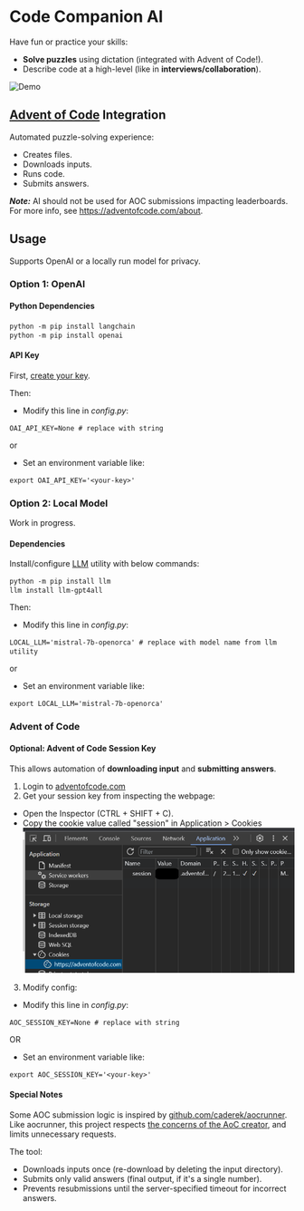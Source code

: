 # Code Companion AI

Have fun or practice your skills:
- **Solve puzzles** using dictation (integrated with Advent of Code!).
- Describe code at a high-level (like in **interviews/collaboration**).

![Demo](./images/demo.gif)

## [Advent of Code](https://adventofcode.com) Integration
Automated puzzle-solving experience:

- Creates files.
- Downloads inputs.
- Runs code.
- Submits answers.

_**Note:**_ AI should not be used for AOC submissions impacting leaderboards. For more info, see https://adventofcode.com/about.

## Usage
Supports OpenAI or a locally run model for privacy.

### Option 1: OpenAI
#### Python Dependencies
```
python -m pip install langchain
python -m pip install openai
```

#### API Key
First, [create your key](https://platform.openai.com/api-keys).

Then:

- Modify this line in *config.py*:
```
OAI_API_KEY=None # replace with string
```

or

- Set an environment variable like:
```
export OAI_API_KEY='<your-key>'
```

### Option 2: Local Model
Work in progress.

#### Dependencies
Install/configure [LLM](https://llm.datasette.io/en/stable/) utility with below commands:
```
python -m pip install llm
llm install llm-gpt4all
```

Then:

- Modify this line in *config.py*:
```
LOCAL_LLM='mistral-7b-openorca' # replace with model name from llm utility
```

or

- Set an environment variable like:
```
export LOCAL_LLM='mistral-7b-openorca'
```

### Advent of Code
#### Optional: Advent of Code Session Key
This allows automation of **downloading input** and **submitting answers**.

1. Login to [adventofcode.com](https://adventofcode.com)
2. Get your session key from inspecting the webpage:
- Open the Inspector (CTRL + SHIFT + C).
- Copy the cookie value called "session" in Application > Cookies
![cookie-location](images/cookie.png)

3. Modify config:
- Modify this line in *config.py*:
```
AOC_SESSION_KEY=None # replace with string
```

OR

- Set an environment variable like:
```
export AOC_SESSION_KEY='<your-key>'
```

#### Special Notes
Some AOC submission logic is inspired by [github.com/caderek/aocrunner](https://github.com/caderek/aocrunner). Like aocrunner, this project respects [the concerns of the AoC creator](https://www.reddit.com/r/adventofcode/comments/3v64sb/aoc_is_fragile_please_be_gentle/), and limits unnecessary requests.

The tool:
- Downloads inputs once (re-download by deleting the input directory).
- Submits only valid answers (final output, if it's a single number).
- Prevents resubmissions until the server-specified timeout for incorrect answers.
